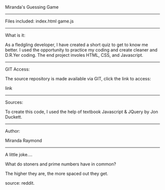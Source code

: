 Miranda's Guessing Game

----------------------------------

Files included: index.html
                game.js

----------------------------------

What is it:

As a fledgling developer, I have created a short quiz to get to know me better. I used the opportunity to practice my coding and create cleaner and D.R.Yer coding. The end project involes HTML, CSS, and Javascript.

---------------------------------

GIT Access:

The source repository is made available via GIT, click the link to access:

link

----------------------------------

Sources:

To create this code, I used the help of textbook Javascript & JQuery by Jon Duckett.

----------------------------------

Author:

Miranda Raymond

----------------------------------
A little joke....

What do stoners and prime numbers have in common?

The higher they are, the more spaced out they get.

source: reddit.
